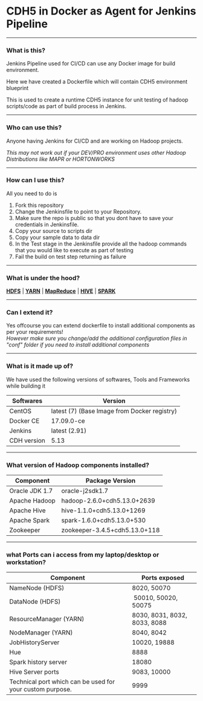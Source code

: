 # CDH5 in Docker as Agent for Jenkins Pipeline

___
### What is this?  
Jenkins Pipeline used for CI/CD can use any Docker image for build environment. 

Here we have created a Dockerfile which will contain CDH5 environment blueprint

This is used to create a runtime CDH5 instance for unit testing of  hadoop scripts/code as part of build process in Jenkins.
___
### Who can use this?  
Anyone having Jenkins for CI/CD and are working on Hadoop projects.

_This may not work out if your DEV/PRO environment uses other Hadoop Distributions like MAPR or HORTONWORKS_
___
### How can I use this?  
All you need to do is  

1. Fork this repository  
2. Change the Jenkinsfile to point to your Repository.
3. Make sure the repo is public so that you dont have to save your credentials in Jenkinsfile.
4. Copy your source to scripts dir
5. Copy your sample data to data dir
6. In the Test stage in the Jenkinsfile provide all the hadoop commands that you would like to execute as part of testing
7. Fail the build on test step returning as failure
___
### What is under the hood?  

[**HDFS**](https://tinyurl.com/ydf89lqb) | [**YARN**](https://tinyurl.com/ydf89lqb) | [**MapReduce**](https://tinyurl.com/ydf89lqb) | [**HIVE**](https://hive.apache.org/) | [**SPARK**](https://spark.apache.org/)

___
### Can I extend it?   
Yes offcourse you can extend dockerfile to install additional components as per your requirements!  
_However make sure you change/add the additional configuration files in "conf" folder if you need to install additional components_

___
### What is it made up of?  
We have used the following versions of softwares, Tools and Frameworks while building it  

|Softwares | Version|   
|-----------|---------------|  
|CentOS | latest (7) (Base Image from Docker registry)|  
|Docker CE | 17.09.0-ce|  
|Jenkins | latest (2.91)|  
|CDH version | 5.13|  
___
### What version of Hadoop components installed?

|Component | Package Version|
|----------|----------------|
|Oracle JDK 1.7 | oracle-j2sdk1.7 |
|Apache Hadoop | hadoop-2.6.0+cdh5.13.0+2639|
|Apache Hive | hive-1.1.0+cdh5.13.0+1269|
|Apache Spark | spark-1.6.0+cdh5.13.0+530|
|Zookeeper | zookeeper-3.4.5+cdh5.13.0+118| 
___
### what Ports can i access from my laptop/desktop or workstation?

| Component | Ports exposed |
|-----------|---------------|
| NameNode (HDFS) | 8020, 50070 |
| DataNode (HDFS) | 50010, 50020, 50075 |
| ResourceManager (YARN) | 8030, 8031, 8032, 8033, 8088 |
| NodeManager (YARN) | 8040, 8042 |
| JobHistoryServer | 10020, 19888 |
| Hue | 8888 |
| Spark history server | 18080 |
| Hive Server ports | 9083, 10000 |
| Technical port which can be used for your custom purpose. | 9999 |
